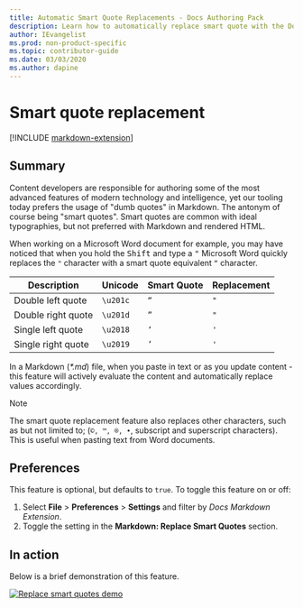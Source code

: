 ```yaml
---
title: Automatic Smart Quote Replacements - Docs Authoring Pack
description: Learn how to automatically replace smart quote with the Docs Authoring Pack, Visual Studio Code extension.
author: IEvangelist
ms.prod: non-product-specific
ms.topic: contributor-guide
ms.date: 03/03/2020
ms.author: dapine
---
```


# Smart quote replacement

[!INCLUDE [markdown-extension](includes/markdown-extension.md)]

## Summary

Content developers are responsible for authoring some of the most advanced features of modern technology and intelligence, yet our tooling today prefers the usage of "dumb quotes" in Markdown. The antonym of course being "smart quotes". Smart quotes are common with ideal typographies, but not preferred with Markdown and rendered HTML.

When working on a Microsoft Word document for example, you may have noticed that when you hold the <kbd>Shift</kbd> and type a <kbd>"</kbd> Microsoft Word quickly replaces the `"` character with a smart quote equivalent `“` character.

| Description        | Unicode  | Smart Quote | Replacement |
|--------------------|----------|-------------|-------------|
| Double left quote  | `\u201c` | `“`         | `"`         |
| Double right quote | `\u201d` | `”`         | `"`         |
| Single left quote  | `\u2018` | `‘`         | `'`         |
| Single right quote | `\u2019` | `’`         | `'`         |

In a Markdown (*\*.md*) file, when you paste in text or as you update content - this feature will actively evaluate the content and automatically replace values accordingly.

> [!NOTE]
> The smart quote replacement feature also replaces other characters, such as but not limited to; (`©, ™, ®, •`, subscript and superscript characters). This is useful when pasting text from Word documents.

## Preferences

This feature is optional, but defaults to `true`. To toggle this feature on or off:

1. Select **File** > **Preferences** > **Settings** and filter by *Docs Markdown Extension*.
1. Toggle the setting in the **Markdown: Replace Smart Quotes** section.

## In action

Below is a brief demonstration of this feature.

[![Replace smart quotes demo](media/replace-smart-quotes.gif)](media/replace-smart-quotes.gif#lightbox)
